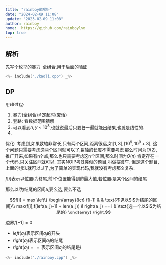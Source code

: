 ```yaml
---
title: "rainboy的解析"
date: "2024-02-09 11:08"
update: "2023-02-09 11:08"
author: rainboy
home:  https://github.com/rainboylvx
top: true
---
```


## 解析

先写个枚举的暴力: 全组合,用于后面的验证


```cpp
<%- include("./baoli.cpp") _%>
```

## DP

思维过程:

1. 暴力(全组合)肯定超时(废话)
2. 套路: 看数据范围猜解
3. 可以看到$n,y< 10^8$,也就说最后只要扫一遍就能出结果,也就是线性的.
4. 


优化: 考虑到,如果数轴非常长,只有两个区间,距离很远,如$[1,3],[10^9,10^9+3]$,
这个问题只需要考虑这两个区间就可以了,数轴的长度不需要考虑,那么时间为$O(2)$,
推广开来,如果有n个点,那么也只需要考虑这n个区间,那么时间为$O(n)$
肯定存在一个代码,只关注区间就可以.
其实NOIP考过类似的题目,叫做摆渡车.
但是这个题目,上面的想法就可以过了,为了简单的实现代码,我就没有考虑那么复杂.

$f[i]$表示以位置i为结尾,前$i$个位置能得到的最大值,若位置$i$是某个区间的结尾

那么以$i$为结尾的区间a,要么选,要么不选

```math
f[i] = max \left\{
\begin{array}{lcr}
f[i-1] & & \text{不选以$i$为结尾的区间}\\
max(f[i],f[left(a_j)-1] + len(a_j)) & right(a_j) == i & \text{选一个以$i$为结尾的}
\end{array}
\right.
```

边界$f[-1] = 0$

- $left(a_j)$表示区间$a_j$的开头
- $right(a_j)$表示区间$a_j$的结尾
- $right(a_j) == i$表示区间$a_j$的结尾是$i$

```cpp
<%- include("./rainboy.cpp") _%>
```


